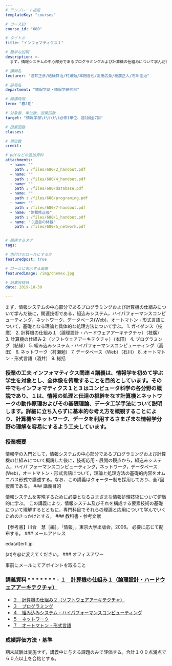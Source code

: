 ```yaml
---
# テンプレート指定
templateKey: "courses"

# コースID
course_id: "680"

# タイトル
title: "インフォマティクス１"

# 簡単な説明
description: >-
  まず，情報システムの中心部分であるプログラミングおよび計算機の仕組みについて学んだ後に，関連技術である，組込みシステム，ハイパフォーマンスコンピューティング，ネットワーク，データベース(Web)，オー...

# 講師名
lecturer: "酒井正彦/結縁祥治/村瀬勉/本田晋也/高田広章/枝廣正人/石川佳治"

# 部局名
department: "情報学部・情報学研究科"

# 開講時限
term: "春2期"

# 対象者、単位数、授業回数
target: "情報学部\t\t\t\t必修1単位、週1回全7回"

# 授業回数
classes: 

# 単位数
credit: 

# pdfなどの追加資料
attachments: 
  - name: "" 
    path : /files/680/2_handout.pdf
  - name: "" 
    path : /files/680/4_handout.pdf
  - name: "" 
    path : /files/680/database.pdf
  - name: "" 
    path : /files/680/programing.pdf
  - name: "" 
    path : /files/680/7-handout.pdf
  - name: "体裁修正後" 
    path : /files/680/1_handout.pdf
  - name: "３度目の体裁" 
    path : /files/680/5_network.pdf


# 関連するタグ
tags:

# 色付けのロールにするか
featuredpost: true

# ロールに表示する画像
featuredimage: /img/chemex.jpg

# 記事投稿日
date: 2019-10-30

---
```

まず，情報システムの中心部分であるプログラミングおよび計算機の仕組みについて学んだ後に，関連技術である，組込みシステム，ハイパフォーマンスコンピューティング，ネットワーク，データベース(Web)，オートマトン・形式言語について，基礎となる理論と具体的な処理方法について学ぶ。 1. ガイダンス（枝廣） 2. 計算機の仕組み１（論理設計・ハードウェアアーキテクチャ）（枝廣） 3. 計算機の仕組み２（ソフトウェアアーキテクチャ）（本田） 4. プログラミング（結縁） 5. 組み込みシステム・ハイパフォーマンスコンピューティング（高田） 6. ネットワーク（村瀬勉） 7. データベース（Web）（石川） 8. オートマトン・形式言語（酒井） 9. 総括
### 授業の工夫 インフォマティクス関連４講義は、情報学を初めて学ぶ学生を対象とし、全体像を俯瞰することを目的としています。その中でもインフォマティクス１と３はコンピュータ科学の各分野の概説であり、１は、情報の処理と伝達の根幹をなす計算機とネットワークの動作原理およびその基礎理論、データ工学手法について説明します。詳細に立ち入らずに基本的な考え方を概観することにより、計算機やネットワーク、データを利用するさまざまな情報学分野の理解を容易にするよう工夫しています。

### 授業概要 

情報学の入門として，情報システムの中心部分であるプログラミングおよび計算機の仕組みについて概説した後に，技術応用・展開の観点から，組込みシステム，ハイパ フォーマンスコンピューティング，ネットワーク，データベース(Web)，オートマトン・形式言語について，理論と処理方法の基礎的内容をオムニバス形式で講述する。なお、この講義はクォーター制を採用しており、全7回授業である。  ### 講義目的 

情報システムを実現するために必要となるさまざまな情報処理技術について俯瞰的に学ぶ。 この講義により，情報システム及びそれを構成する要素技術の基礎について理解するとともに，専門科目でそれらの理論と応用について学んでいくためのきっかけとする。  ### 教科書・参考文献 

【参考書】川合　慧［編］，「情報」，東京大学出版会，2006。 必要に応じて配布する。  ### メールアドレス 

eda(at)ertl.jp 

(at)を@に変えてください。  ### オフィスアワー 

事前にメールにてアポイントを取ること

### 講義資料 *  *  *  *  *  *  * - [１　計算機の仕組み１（論理設計・ハードウェアアーキテクチャ）](/files/680/1_handout.pdf)
- [２　計算機の仕組み２（ソフトウェアアーキテクチャ）](/files/680/2_handout.pdf)
- [３　プログラミング](/files/680/programing.pdf)
- [４　組み込みシステム・ハイパフォーマンスコンピューティング](/files/680/4_handout.pdf)
- [５　ネットワーク](/files/680/5_network.pdf)
- [７　オートマトン・形式言語](/files/680/database.pdf)


### 成績評価方法・基準 

期末試験は実施せず，講義中に与える課題のみで評価する。合計１００点満点で６０点以上を合格とする。
